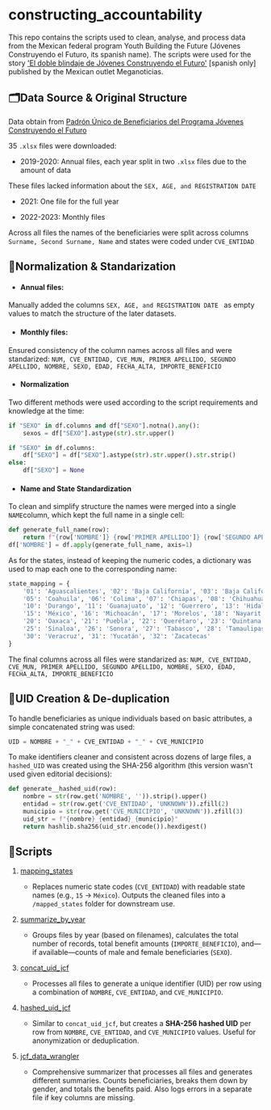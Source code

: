 # constructing_accountability
This repo contains the scripts used to clean, analyse, and process data from the Mexican federal program Youth Building the Future (Jóvenes Construyendo el Futuro, its spanish name). The scripts were used for the story ['El doble blindaje de Jóvenes Construyendo el Futuro'](https://www.meganoticias.mx/cdmx/noticia/el-doble-blindaje-de-jovenes-construyendo-el-futuro/589146) [spanish only] published by the Mexican outlet Meganoticias. 

## 🗂️Data Source & Original Structure
Data obtain from [Padrón Único de Beneficiarios del Programa Jóvenes Construyendo el Futuro](https://pub.bienestar.gob.mx/v2/pub/programasIntegrales/9/5928)

35 ```.xlsx``` files were downloaded:
- 2019-2020:  Annual files, each year split in two ```.xlsx``` files due to the amount of data

These files lacked information about the ```SEX, AGE, and REGISTRATION DATE ```

- 2021:       One file for the full year

- 2022-2023:  Monthly files 

Across all files the names of the beneficiaries were split across columns ```Surname, Second Surname, Name``` and states were coded under ```CVE_ENTIDAD```

## 🧼Normalization & Standarization

- #### Annual files:
Manually added the columns ```SEX, AGE, and REGISTRATION DATE ``` as empty values to match the structure of the later datasets.

- #### Monthly files:
Ensured consistency of the column names across all files and were standarized:
```NUM, CVE_ENTIDAD, CVE_MUN, PRIMER APELLIDO, SEGUNDO APELLIDO, NOMBRE, SEXO, EDAD, FECHA_ALTA, IMPORTE_BENEFICIO```

- #### Normalization

Two different methods were used according to the script requirements and knowledge at the time:

```python
if "SEXO" in df.columns and df["SEXO"].notna().any():
    sexos = df["SEXO"].astype(str).str.upper()
```

```python
if "SEXO" in df.columns:
    df["SEXO"] = df["SEXO"].astype(str).str.upper().str.strip()
else:
    df["SEXO"] = None
```

- #### Name and State Standardization

To clean and simplify structure the names were merged into a single ```NAME```column, which kept the full name in a single cell:

```python
def generate_full_name(row):
    return f"{row['NOMBRE']} {row['PRIMER APELLIDO']} {row['SEGUNDO APELLIDO']}"
df['NOMBRE'] = df.apply(generate_full_name, axis=1)
```

As for the states, instead of keeping the numeric codes, a dictionary was used to map each one to the corresponding name:

```python
state_mapping = {
    '01': 'Aguascalientes', '02': 'Baja California', '03': 'Baja California Sur', '04': 'Campeche',
    '05': 'Coahuila', '06': 'Colima', '07': 'Chiapas', '08': 'Chihuahua', '09': 'Ciudad de México',
    '10': 'Durango', '11': 'Guanajuato', '12': 'Guerrero', '13': 'Hidalgo', '14': 'Jalisco',
    '15': 'México', '16': 'Michoacán', '17': 'Morelos', '18': 'Nayarit', '19': 'Nuevo León',
    '20': 'Oaxaca', '21': 'Puebla', '22': 'Querétaro', '23': 'Quintana Roo', '24': 'San Luis Potosí',
    '25': 'Sinaloa', '26': 'Sonora', '27': 'Tabasco', '28': 'Tamaulipas', '29': 'Tlaxcala',
    '30': 'Veracruz', '31': 'Yucatán', '32': 'Zacatecas'
}
```

The final columns across all files were standarized as:
```NUM, CVE_ENTIDAD, CVE_MUN, PRIMER APELLIDO, SEGUNDO APELLIDO, NOMBRE, SEXO, EDAD, FECHA_ALTA, IMPORTE_BENEFICIO```

## 🧬UID Creation & De-duplication

To handle beneficiaries as unique individuals based on basic attributes, a simple concatenated string was used:

```python
UID = NOMBRE + "_" + CVE_ENTIDAD + "_" + CVE_MUNICIPIO
```


To make identifiers cleaner and consistent across dozens of large files, a ``hashed_UID`` was created using the SHA-256 algorithm (this version wasn't used given editorial decisions):

```python
def generate__hashed_uid(row):
    nombre = str(row.get('NOMBRE', '')).strip().upper()
    entidad = str(row.get('CVE_ENTIDAD', 'UNKNOWN')).zfill(2)
    municipio = str(row.get('CVE_MUNICIPIO', 'UNKNOWN')).zfill(3)
    uid_str = f"{nombre}_{entidad}_{municipio}"
    return hashlib.sha256(uid_str.encode()).hexdigest()
```

## 📜Scripts
1. [mapping_states](./Scripts/mapping_states)
    - Replaces numeric state codes (`CVE_ENTIDAD`) with readable state names (e.g., `15` → `México`). Outputs the cleaned files into a `/mapped_states` folder for downstream use.
2. [summarize_by_year](./Scripts/summarize_by_year)
   - Groups files by year (based on filenames), calculates the total number of records, total benefit amounts (`IMPORTE_BENEFICIO`), and—if available—counts of male and female beneficiaries (`SEXO`). 

3. [concat_uid_jcf](./Scripts/concat_uid_jcf)
   - Processes all files to generate a unique identifier (UID) per row using a combination of `NOMBRE`, `CVE_ENTIDAD`, and `CVE_MUNICIPIO`. 
4. [hashed_uid_jcf](./Scripts/hashed_uid_jcf)
   - Similar to `concat_uid_jcf`, but creates a **SHA-256 hashed UID** per row from `NOMBRE`, `CVE_ENTIDAD`, and `CVE_MUNICIPIO` values. Useful for anonymization or deduplication. 
5. [jcf_data_wrangler](./Scripts/jcf_data_wrangler)
    - Comprehensive summarizer that processes all files and generates different summaries. Counts beneficiaries, breaks them down by gender, and totals the benefits paid. Also logs errors in a separate file if key columns are missing.
